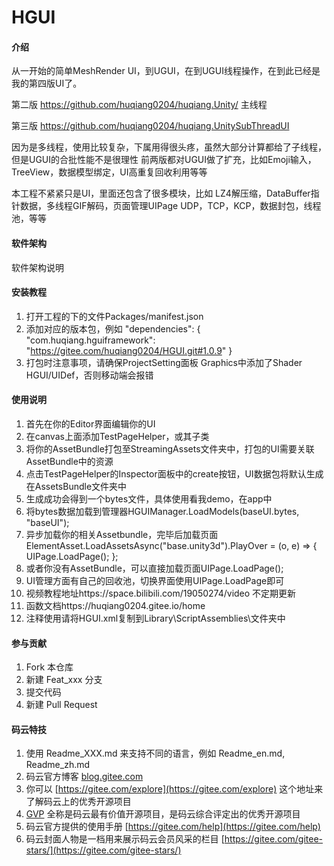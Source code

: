 # HGUI

#### 介绍
从一开始的简单MeshRender UI，到UGUI，在到UGUI线程操作，在到此已经是我的第四版UI了。

第二版 https://github.com/huqiang0204/huqiang.Unity/ 主线程

第三版 https://github.com/huqiang0204/huqiang.UnitySubThreadUI

因为是多线程，使用比较复杂，下属用得很头疼，虽然大部分计算都给了子线程，但是UGUI的合批性能不是很理性
前两版都对UGUI做了扩充，比如Emoji输入，TreeView，数据模型绑定，UI高重复回收利用等等

本工程不紧紧只是UI，里面还包含了很多模块，比如 LZ4解压缩，DataBuffer指针数据，多线程GIF解码，页面管理UIPage
UDP，TCP，KCP，数据封包，线程池，等等

#### 软件架构
软件架构说明


#### 安装教程

1.  打开工程的下的文件Packages/manifest.json
2.  添加对应的版本包，例如
    "dependencies": {
    "com.huqiang.hguiframework": "https://gitee.com/huqiang0204/HGUI.git#1.0.9"
	}
3.  打包时注意事项，请确保ProjectSetting面板 Graphics中添加了Shader HGUI/UIDef，否则移动端会报错

#### 使用说明

1.  首先在你的Editor界面编辑你的UI
2.  在canvas上面添加TestPageHelper，或其子类
3.  将你的AssetBundle打包至StreamingAssets文件夹中，打包的UI需要关联AssetBundle中的资源
4.  点击TestPageHelper的Inspector面板中的create按钮，UI数据包将默认生成在AssetsBundle文件夹中
5.  生成成功会得到一个bytes文件，具体使用看我demo，在app中
6.  将bytes数据加载到管理器HGUIManager.LoadModels(baseUI.bytes, "baseUI");
7.  异步加载你的相关Assetbundle，完毕后加载页面
    ElementAsset.LoadAssetsAsync("base.unity3d").PlayOver = (o, e) =>
    {
        UIPage.LoadPage<StartPage>();
    };
8.  或者你没有AssetBundle，可以直接加载页面UIPage.LoadPage<StartPage>();
9.  UI管理方面有自己的回收池，切换界面使用UIPage.LoadPage即可
10. 视频教程地址https://space.bilibili.com/19050274/video 不定期更新
11. 函数文档https://huqiang0204.gitee.io/home
12. 注释使用请将HGUI.xml复制到Library\ScriptAssemblies\文件夹中

#### 参与贡献

1.  Fork 本仓库
2.  新建 Feat_xxx 分支
3.  提交代码
4.  新建 Pull Request


#### 码云特技

1.  使用 Readme\_XXX.md 来支持不同的语言，例如 Readme\_en.md, Readme\_zh.md
2.  码云官方博客 [blog.gitee.com](https://blog.gitee.com)
3.  你可以 [https://gitee.com/explore](https://gitee.com/explore) 这个地址来了解码云上的优秀开源项目
4.  [GVP](https://gitee.com/gvp) 全称是码云最有价值开源项目，是码云综合评定出的优秀开源项目
5.  码云官方提供的使用手册 [https://gitee.com/help](https://gitee.com/help)
6.  码云封面人物是一档用来展示码云会员风采的栏目 [https://gitee.com/gitee-stars/](https://gitee.com/gitee-stars/)
